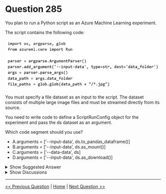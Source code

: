 # Question 285

You plan to run a Python script as an Azure Machine Learning experiment.

The script contains the following code:

![Question Image](../images/q285_q_0031000001.png)

You must specify a file dataset as an input to the script. The dataset consists of multiple large image files and must be streamed directly from its source.

You need to write code to define a ScriptRunConfig object for the experiment and pass the ds dataset as an argument.

Which code segment should you use?

- A.arguments = ['--input-data', ds.to_pandas_dataframe()]
- B.arguments = ['--input-data', ds.as_mount()]
- C.arguments = ['--data-data', ds]
- D.arguments = ['--input-data', ds.as_download()]

<details>
  <summary>Show Suggested Answer</summary>

<strong>B</strong><br>

</details>

<details>
  <summary>Show Discussions</summary>

<blockquote><p><strong>Xsytt419</strong> <code>(Thu 30 Jun 2022 17:28)</code> - <em>Upvotes: 24</em></p><p>should be B?</p></blockquote>
<blockquote><p><strong>J_AR</strong> <code>(Fri 01 Jul 2022 14:39)</code> - <em>Upvotes: 15</em></p><p>Yes. Because 1) the data are images, not tabular, 2) the data are large and so should be mounted not downloaded.</p></blockquote>
<blockquote><p><strong>rgdk</strong> <code>(Sun 03 Jul 2022 14:16)</code> - <em>Upvotes: 9</em></p><p>Yes - also because it says &quot;must be streamed directly from its source&quot;</p></blockquote>
<blockquote><p><strong>dp100uber</strong> <code>(Wed 29 Jun 2022 21:28)</code> - <em>Upvotes: 8</em></p><p>Incorrect, it&#x27;s B</p></blockquote>
<blockquote><p><strong>evangelist</strong> <code>(Sun 08 Dec 2024 07:58)</code> - <em>Upvotes: 1</em></p><p>The main reasons cited include:
The data are large image files.
The requirement to stream data directly from the source.
The as_mount() method is suitable for streaming large datasets without downloading them.</p></blockquote>
<blockquote><p><strong>Matt2000</strong> <code>(Fri 16 Aug 2024 09:13)</code> - <em>Upvotes: 1</em></p><p>A is only defined for instances of the TabularDataset class.</p></blockquote>
<blockquote><p><strong>Ran2025</strong> <code>(Thu 04 Apr 2024 05:56)</code> - <em>Upvotes: 1</em></p><p>B is correct!</p></blockquote>
<blockquote><p><strong>BR_CS</strong> <code>(Fri 16 Feb 2024 15:26)</code> - <em>Upvotes: 1</em></p><p>Clearly B</p></blockquote>
<blockquote><p><strong>JTWang</strong> <code>(Fri 21 Apr 2023 02:43)</code> - <em>Upvotes: 2</em></p><p>Answer is B</p></blockquote>
<blockquote><p><strong>pancman</strong> <code>(Wed 12 Oct 2022 01:18)</code> - <em>Upvotes: 5</em></p><p>The correct answer is B. Because the question states &quot;for streaming data&quot;. To stream data, you mount the dataset.</p></blockquote>
<blockquote><p><strong>kkkk_jjjj</strong> <code>(Sun 18 Sep 2022 08:46)</code> - <em>Upvotes: 4</em></p><p>on exam 18/03/2022</p></blockquote>
<blockquote><p><strong>danku</strong> <code>(Fri 02 Sep 2022 17:14)</code> - <em>Upvotes: 5</em></p><p>Must be &quot;B&quot;, as_mount() is for streaming data from data sources</p></blockquote>
<blockquote><p><strong>TheCyanideLancer</strong> <code>(Mon 25 Jul 2022 07:34)</code> - <em>Upvotes: 5</em></p><p>streaming is the key</p></blockquote>

</details>

---

[<< Previous Question](question_284.md) | [Home](/index.md) | [Next Question >>](question_286.md)
